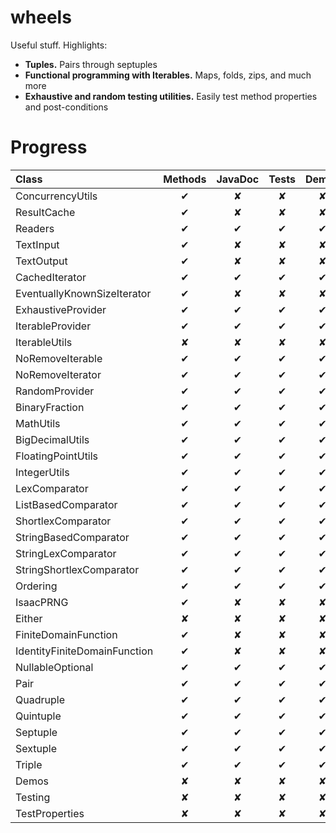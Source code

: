wheels
======

Useful stuff. Highlights:
* <b>Tuples.</b> Pairs through septuples
* <b>Functional programming with Iterables.</b> Maps, folds, zips, and much more
* <b>Exhaustive and random testing utilities.</b> Easily test method properties and post-conditions 

Progress
========

| Class                        | Methods | JavaDoc | Tests | Demos | Properties |
|:---------------------------- |:-------:|:-------:|:-----:|:-----:|:----------:|
| ConcurrencyUtils             | ✔       | ✘       | ✘     | ✘     | ✘          |
| ResultCache                  | ✔       | ✘       | ✘     | ✘     | ✘          |
| Readers                      | ✔       | ✔       | ✔     | ✔     | ✔          |
| TextInput                    | ✔       | ✘       | ✘     | ✘     | ✘          |
| TextOutput                   | ✔       | ✘       | ✘     | ✘     | ✘          |
| CachedIterator               | ✔       | ✔       | ✔     | ✔     | ✔          |
| EventuallyKnownSizeIterator  | ✔       | ✘       | ✘     | ✘     | ✘          |
| ExhaustiveProvider           | ✔       | ✔       | ✔     | ✔     | ✔          |
| IterableProvider             | ✔       | ✔       | ✔     | ✔     | ✔          |
| IterableUtils                | ✘       | ✘       | ✘     | ✘     | ✘          |
| NoRemoveIterable             | ✔       | ✔       | ✔     | ✔     | ✔          |
| NoRemoveIterator             | ✔       | ✔       | ✔     | ✔     | ✔          |
| RandomProvider               | ✔       | ✔       | ✔     | ✔     | ✔          |
| BinaryFraction               | ✔       | ✔       | ✔     | ✔     | ✔          |
| MathUtils                    | ✔       | ✔       | ✔     | ✔     | ✔          |
| BigDecimalUtils              | ✔       | ✔       | ✔     | ✔     | ✔          |
| FloatingPointUtils           | ✔       | ✔       | ✔     | ✔     | ✔          |
| IntegerUtils                 | ✔       | ✔       | ✔     | ✔     | ✔          |
| LexComparator                | ✔       | ✔       | ✔     | ✔     | ✔          |
| ListBasedComparator          | ✔       | ✔       | ✔     | ✔     | ✔          |
| ShortlexComparator           | ✔       | ✔       | ✔     | ✔     | ✔          |
| StringBasedComparator        | ✔       | ✔       | ✔     | ✔     | ✔          |
| StringLexComparator          | ✔       | ✔       | ✔     | ✔     | ✔          |
| StringShortlexComparator     | ✔       | ✔       | ✔     | ✔     | ✔          |
| Ordering                     | ✔       | ✔       | ✔     | ✔     | ✔          |
| IsaacPRNG                    | ✔       | ✘       | ✘     | ✘     | ✘          |
| Either                       | ✘       | ✘       | ✘     | ✘     | ✘          |
| FiniteDomainFunction         | ✔       | ✘       | ✘     | ✘     | ✘          |
| IdentityFiniteDomainFunction | ✔       | ✘       | ✘     | ✘     | ✘          |
| NullableOptional             | ✔       | ✔       | ✔     | ✔     | ✔          |
| Pair                         | ✔       | ✔       | ✔     | ✔     | ✔          |
| Quadruple                    | ✔       | ✔       | ✔     | ✔     | ✔          |
| Quintuple                    | ✔       | ✔       | ✔     | ✔     | ✔          |
| Septuple                     | ✔       | ✔       | ✔     | ✔     | ✔          |
| Sextuple                     | ✔       | ✔       | ✔     | ✔     | ✔          |
| Triple                       | ✔       | ✔       | ✔     | ✔     | ✔          |
| Demos                        | ✘       | ✘       | ✘     | ✘     | ✘          |
| Testing                      | ✘       | ✘       | ✘     | ✘     | ✘          |
| TestProperties               | ✘       | ✘       | ✘     | ✘     | ✘          |
